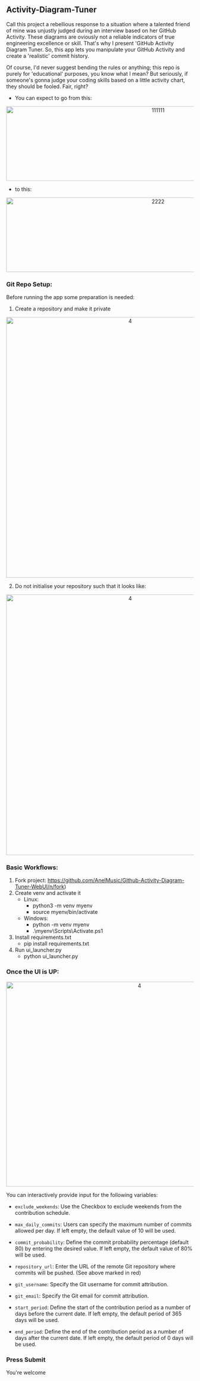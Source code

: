 ## Activity-Diagram-Tuner

Call this project a rebellious response to a situation where a talented friend of mine was unjustly judged during an interview based on her GitHub Activity. These diagrams are oviously not a reliable indicators of true engineering excellence or skill. That's why I present 'GitHub Activity Diagram Tuner.
So, this app lets you manipulate your GitHub Activity and create a 'realistic' commit history. 

Of course, I'd never suggest bending the rules or anything; this repo is purely for 'educational' purposes, you know what I mean? But seriously, if someone's gonna judge your coding skills based on a little activity chart, they should be fooled. Fair, right?

- You can expect to go from this:
<p align="center">
  <!-- Original Image -->
  <img src="https://github.com/AnelMusic/Github-Activity-Diagram-Tuner-WebUI/assets/32487291/35568a3d-8c93-45fa-ad4c-873bcf04871c" alt="111111" width="800" height="200">
</p>

- to this:

<p align="center">
  <!-- Resized Image -->
  <img src="https://github.com/AnelMusic/Github-Activity-Diagram-Tuner-WebUI/assets/32487291/cb3abc08-23b0-42d6-b120-204070344842" alt="2222" width="800" height="200">
</p>



### Git Repo Setup:
Before running the app some preparation is needed:


1. Create a repository and make it private

<p align="center">
  <img src="https://github.com/AnelMusic/Github-Activity-Diagram-Tuner-WebUI/assets/32487291/85bc2b5e-ba08-4a4f-89d6-7c42f809db08" alt="4" width="650" height="700">
</p>


2. Do not initialise your repository such that it looks like:

<p align="center">
  <img src="https://github.com/AnelMusic/Github-Activity-Diagram-Tuner-WebUI/assets/32487291/a97bc6e3-e7e3-4035-b6d7-0d17f526c14d" alt="4" width="650" height="700">
</p>


### Basic Workflows:
1. Fork project: https://github.com/AnelMusic/Github-Activity-Diagram-Tuner-WebUI/n/fork)
2. Create venv and activate it
   - Linux:
     - python3 -m venv myenv
     - source myenv/bin/activate
   - Windows:
     - python -m venv myenv
     - .\myenv\Scripts\Activate.ps1
3. Install requirements.txt
    - pip install requirements.txt
5. Run ui_launcher.py
   - python ui_launcher.py


### Once the UI is UP:

<p align="center">
  <img src="https://github.com/AnelMusic/Github-Activity-Diagram-Tuner-WebUI/assets/32487291/f3117745-7f6f-4170-9787-3369da4f8a18" alt="4" width="700" height="550">
</p>

You can interactively provide input for the following variables:

- `exclude_weekends`: Use the Checkbox to exclude weekends from the contribution schedule.

- `max_daily_commits`: Users can specify the maximum number of commits allowed per day. If left empty, the default value of 10 will be used.

- `commit_probability`: Define the commit probability percentage (default 80) by entering the desired value. If left empty, the default value of 80% will be used.

- `repository_url`: Enter the URL of the remote Git repository where commits will be pushed. (See above marked in red)

- `git_username`: Specify the Git username for commit attribution.

- `git_email`: Specify the Git email for commit attribution.

- `start_period`: Define the start of the contribution period as a number of days before the current date. If left empty, the default period of 365 days will be used.

- `end_period`: Define the end of the contribution period as a number of days after the current date. If left empty, the default period of 0 days will be used.

### Press Submit

You're welcome

